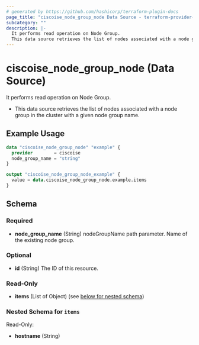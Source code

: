 ```yaml
---
# generated by https://github.com/hashicorp/terraform-plugin-docs
page_title: "ciscoise_node_group_node Data Source - terraform-provider-ciscoise"
subcategory: ""
description: |-
  It performs read operation on Node Group.
  This data source retrieves the list of nodes associated with a node group in the cluster with a given node group name.
---
```


# ciscoise_node_group_node (Data Source)

It performs read operation on Node Group.

- This data source retrieves the list of nodes associated with a node group in the cluster with a given node group name.

## Example Usage

```terraform
data "ciscoise_node_group_node" "example" {
  provider        = ciscoise
  node_group_name = "string"
}

output "ciscoise_node_group_node_example" {
  value = data.ciscoise_node_group_node.example.items
}
```

<!-- schema generated by tfplugindocs -->
## Schema

### Required

- **node_group_name** (String) nodeGroupName path parameter. Name of the existing node group.

### Optional

- **id** (String) The ID of this resource.

### Read-Only

- **items** (List of Object) (see [below for nested schema](#nestedatt--items))

<a id="nestedatt--items"></a>
### Nested Schema for `items`

Read-Only:

- **hostname** (String)



